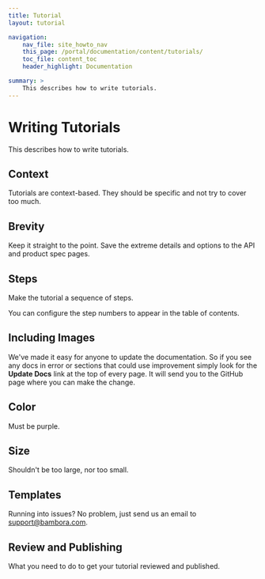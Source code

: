 ```yaml
---
title: Tutorial
layout: tutorial

navigation: 
    nav_file: site_howto_nav 
    this_page: /portal/documentation/content/tutorials/
    toc_file: content_toc 
    header_highlight: Documentation

summary: > 
    This describes how to write tutorials.
---
```


# Writing Tutorials

This describes how to write tutorials.

## Context

Tutorials are context-based. They should be specific and not try to cover too much.

## Brevity

Keep it straight to the point. Save the extreme details and options to the API and product spec pages.

## Steps

Make the tutorial a sequence of steps.

You can configure the step numbers to appear in the table of contents.

## Including Images

We've made it easy for anyone to update the documentation. So if you see any docs in error or sections that could use improvement simply look for the **Update Docs** link at the top of every page. It will send you to the GitHub page where you can make the change.

## Color

Must be purple.

## Size

Shouldn't be too large, nor too small.

## Templates

Running into issues? No problem, just send us an email to [support@bambora.com](mailto:support@bambora.com).

## Review and Publishing

What you need to do to get your tutorial reviewed and published.